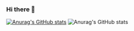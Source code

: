 ### Hi there 👋
[![Anurag's GitHub stats](https://github-readme-stats.vercel.app/api?username=R2D2Alfa)](https://github.com/anuraghazra/github-readme-stats)
![Anurag's GitHub stats](https://github-readme-stats.vercel.app/api?username=R2D2Alfa&count_private=true)
<!--
**R2D2Alfa/R2D2Alfa** is a ✨ _special_ ✨ repository because its `README.md` (this file) appears on your GitHub profile.

Here are some ideas to get you started:

- 🔭 I’m currently working on ...
- 🌱 I’m currently learning ...
- 👯 I’m looking to collaborate on ...
- 🤔 I’m looking for help with ...
- 💬 Ask me about ...
- 📫 How to reach me: ...
- 😄 Pronouns: ...
- ⚡ Fun fact: ...
-->

